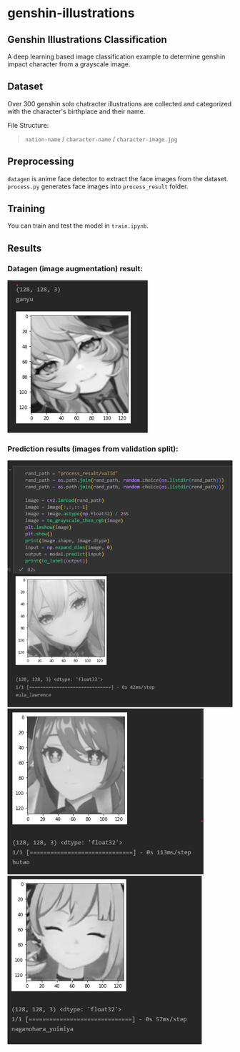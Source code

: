 ﻿# genshin-illustrations

## Genshin Illustrations Classification
A deep learning based image classification example to determine genshin impact character from a grayscale image.

## Dataset

Over 300 genshin solo chatracter illustrations are collected and categorized with the character's birthplace and their name.

File Structure:
> `nation-name` / `character-name` / `character-image.jpg`

## Preprocessing
`datagen` is anime face detector to extract the face images from the dataset. `process.py` generates face images into `process_result` folder.

## Training
You can train and test the model in `train.ipynb`.

## Results

### Datagen (image augmentation) result:  
![datagen result](datagen_result.png)  

### Prediction results (images from validation split):  
![result1](prediction_result.png)  
![result2](prediction_result2.png)  
![result3](prediction_result3.png)  
